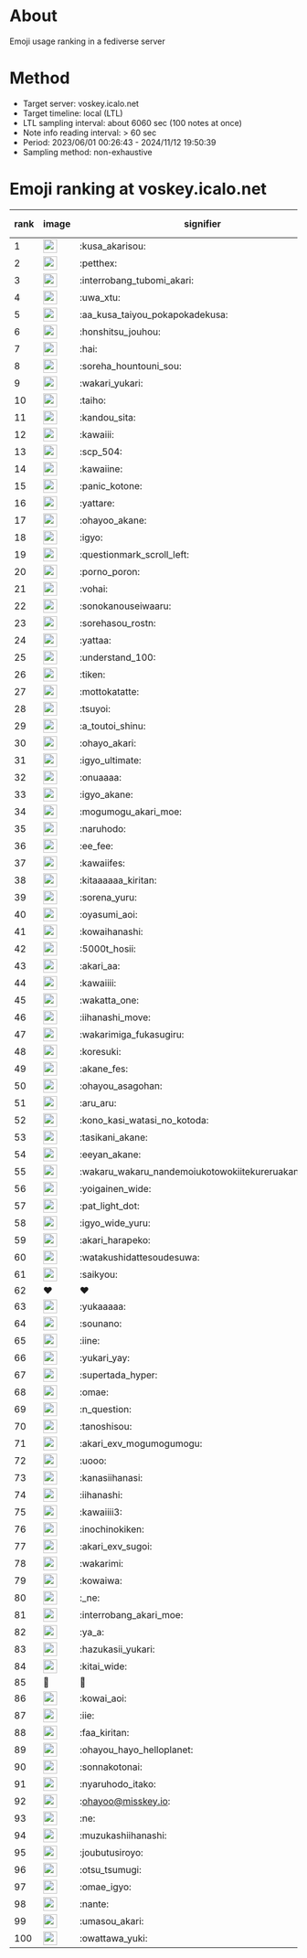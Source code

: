 # About
Emoji usage ranking in a fediverse server

# Method
- Target server: voskey.icalo.net
- Target timeline: local (LTL)
- LTL sampling interval: about 6060 sec (100 notes at once)
- Note info reading interval: > 60 sec
- Period: 2023/06/01 00:26:43 - 2024/11/12 19:50:39 
- Sampling method: non-exhaustive

# Emoji ranking at voskey.icalo.net

|rank|image|signifier|type|frequency score|
|----|----|----|----|----|
|1|<img height="24" src="https://voskey.icalo.net/emoji/kusa_akarisou.webp">|:kusa_akarisou:|custom|34295|
|2|<img height="24" src="https://voskey.icalo.net/emoji/petthex.webp">|:petthex:|custom|26898|
|3|<img height="24" src="https://voskey.icalo.net/emoji/interrobang_tubomi_akari.webp">|:interrobang_tubomi_akari:|custom|14079|
|4|<img height="24" src="https://voskey.icalo.net/emoji/uwa_xtu.webp">|:uwa_xtu:|custom|12438|
|5|<img height="24" src="https://voskey.icalo.net/emoji/aa_kusa_taiyou_pokapokadekusa.webp">|:aa_kusa_taiyou_pokapokadekusa:|custom|11053|
|6|<img height="24" src="https://voskey.icalo.net/emoji/honshitsu_jouhou.webp">|:honshitsu_jouhou:|custom|9985|
|7|<img height="24" src="https://voskey.icalo.net/emoji/hai.webp">|:hai:|custom|8500|
|8|<img height="24" src="https://voskey.icalo.net/emoji/soreha_hountouni_sou.webp">|:soreha_hountouni_sou:|custom|7380|
|9|<img height="24" src="https://voskey.icalo.net/emoji/wakari_yukari.webp">|:wakari_yukari:|custom|7097|
|10|<img height="24" src="https://voskey.icalo.net/emoji/taiho.webp">|:taiho:|custom|6915|
|11|<img height="24" src="https://voskey.icalo.net/emoji/kandou_sita.webp">|:kandou_sita:|custom|6686|
|12|<img height="24" src="https://voskey.icalo.net/emoji/kawaiii.webp">|:kawaiii:|custom|6501|
|13|<img height="24" src="https://voskey.icalo.net/emoji/scp_504.webp">|:scp_504:|custom|5953|
|14|<img height="24" src="https://voskey.icalo.net/emoji/kawaiine.webp">|:kawaiine:|custom|5890|
|15|<img height="24" src="https://voskey.icalo.net/emoji/panic_kotone.webp">|:panic_kotone:|custom|5176|
|16|<img height="24" src="https://voskey.icalo.net/emoji/yattare.webp">|:yattare:|custom|4874|
|17|<img height="24" src="https://voskey.icalo.net/emoji/ohayoo_akane.webp">|:ohayoo_akane:|custom|4807|
|18|<img height="24" src="https://voskey.icalo.net/emoji/igyo.webp">|:igyo:|custom|4804|
|19|<img height="24" src="https://voskey.icalo.net/emoji/questionmark_scroll_left.webp">|:questionmark_scroll_left:|custom|4713|
|20|<img height="24" src="https://voskey.icalo.net/emoji/porno_poron.webp">|:porno_poron:|custom|4521|
|21|<img height="24" src="https://voskey.icalo.net/emoji/vohai.webp">|:vohai:|custom|4354|
|22|<img height="24" src="https://voskey.icalo.net/emoji/sonokanouseiwaaru.webp">|:sonokanouseiwaaru:|custom|4332|
|23|<img height="24" src="https://voskey.icalo.net/emoji/sorehasou_rostn.webp">|:sorehasou_rostn:|custom|4281|
|24|<img height="24" src="https://voskey.icalo.net/emoji/yattaa.webp">|:yattaa:|custom|4015|
|25|<img height="24" src="https://voskey.icalo.net/emoji/understand_100.webp">|:understand_100:|custom|3780|
|26|<img height="24" src="https://voskey.icalo.net/emoji/tiken.webp">|:tiken:|custom|3756|
|27|<img height="24" src="https://voskey.icalo.net/emoji/mottokatatte.webp">|:mottokatatte:|custom|3717|
|28|<img height="24" src="https://voskey.icalo.net/emoji/tsuyoi.webp">|:tsuyoi:|custom|3673|
|29|<img height="24" src="https://voskey.icalo.net/emoji/a_toutoi_shinu.webp">|:a_toutoi_shinu:|custom|3525|
|30|<img height="24" src="https://voskey.icalo.net/emoji/ohayo_akari.webp">|:ohayo_akari:|custom|3376|
|31|<img height="24" src="https://voskey.icalo.net/emoji/igyo_ultimate.webp">|:igyo_ultimate:|custom|3259|
|32|<img height="24" src="https://voskey.icalo.net/emoji/onuaaaa.webp">|:onuaaaa:|custom|3237|
|33|<img height="24" src="https://voskey.icalo.net/emoji/igyo_akane.webp">|:igyo_akane:|custom|3053|
|34|<img height="24" src="https://voskey.icalo.net/emoji/mogumogu_akari_moe.webp">|:mogumogu_akari_moe:|custom|3005|
|35|<img height="24" src="https://voskey.icalo.net/emoji/naruhodo.webp">|:naruhodo:|custom|2985|
|36|<img height="24" src="https://voskey.icalo.net/emoji/ee_fee.webp">|:ee_fee:|custom|2946|
|37|<img height="24" src="https://voskey.icalo.net/emoji/kawaiifes.webp">|:kawaiifes:|custom|2897|
|38|<img height="24" src="https://voskey.icalo.net/emoji/kitaaaaaa_kiritan.webp">|:kitaaaaaa_kiritan:|custom|2857|
|39|<img height="24" src="https://voskey.icalo.net/emoji/sorena_yuru.webp">|:sorena_yuru:|custom|2842|
|40|<img height="24" src="https://voskey.icalo.net/emoji/oyasumi_aoi.webp">|:oyasumi_aoi:|custom|2810|
|41|<img height="24" src="https://voskey.icalo.net/emoji/kowaihanashi.webp">|:kowaihanashi:|custom|2797|
|42|<img height="24" src="https://voskey.icalo.net/emoji/5000t_hosii.webp">|:5000t_hosii:|custom|2606|
|43|<img height="24" src="https://voskey.icalo.net/emoji/akari_aa.webp">|:akari_aa:|custom|2589|
|44|<img height="24" src="https://voskey.icalo.net/emoji/kawaiiii.webp">|:kawaiiii:|custom|2584|
|45|<img height="24" src="https://voskey.icalo.net/emoji/wakatta_one.webp">|:wakatta_one:|custom|2513|
|46|<img height="24" src="https://voskey.icalo.net/emoji/iihanashi_move.webp">|:iihanashi_move:|custom|2512|
|47|<img height="24" src="https://voskey.icalo.net/emoji/wakarimiga_fukasugiru.webp">|:wakarimiga_fukasugiru:|custom|2485|
|48|<img height="24" src="https://voskey.icalo.net/emoji/koresuki.webp">|:koresuki:|custom|2453|
|49|<img height="24" src="https://voskey.icalo.net/emoji/akane_fes.webp">|:akane_fes:|custom|2433|
|50|<img height="24" src="https://voskey.icalo.net/emoji/ohayou_asagohan.webp">|:ohayou_asagohan:|custom|2431|
|51|<img height="24" src="https://voskey.icalo.net/emoji/aru_aru.webp">|:aru_aru:|custom|2421|
|52|<img height="24" src="https://voskey.icalo.net/emoji/kono_kasi_watasi_no_kotoda.webp">|:kono_kasi_watasi_no_kotoda:|custom|2363|
|53|<img height="24" src="https://voskey.icalo.net/emoji/tasikani_akane.webp">|:tasikani_akane:|custom|2344|
|54|<img height="24" src="https://voskey.icalo.net/emoji/eeyan_akane.webp">|:eeyan_akane:|custom|2323|
|55|<img height="24" src="https://voskey.icalo.net/emoji/wakaru_wakaru_nandemoiukotowokiitekureruakanetyan.webp">|:wakaru_wakaru_nandemoiukotowokiitekureruakanetyan:|custom|2244|
|56|<img height="24" src="https://voskey.icalo.net/emoji/yoigainen_wide.webp">|:yoigainen_wide:|custom|2232|
|57|<img height="24" src="https://voskey.icalo.net/emoji/pat_light_dot.webp">|:pat_light_dot:|custom|2230|
|58|<img height="24" src="https://voskey.icalo.net/emoji/igyo_wide_yuru.webp">|:igyo_wide_yuru:|custom|2209|
|59|<img height="24" src="https://voskey.icalo.net/emoji/akari_harapeko.webp">|:akari_harapeko:|custom|2203|
|60|<img height="24" src="https://voskey.icalo.net/emoji/watakushidattesoudesuwa.webp">|:watakushidattesoudesuwa:|custom|2183|
|61|<img height="24" src="https://voskey.icalo.net/emoji/saikyou.webp">|:saikyou:|custom|2150|
|62|❤|❤|unicode|2140|
|63|<img height="24" src="https://voskey.icalo.net/emoji/yukaaaaa.webp">|:yukaaaaa:|custom|2031|
|64|<img height="24" src="https://voskey.icalo.net/emoji/sounano.webp">|:sounano:|custom|2025|
|65|<img height="24" src="https://voskey.icalo.net/emoji/iine.webp">|:iine:|custom|1951|
|66|<img height="24" src="https://voskey.icalo.net/emoji/yukari_yay.webp">|:yukari_yay:|custom|1908|
|67|<img height="24" src="https://voskey.icalo.net/emoji/supertada_hyper.webp">|:supertada_hyper:|custom|1897|
|68|<img height="24" src="https://voskey.icalo.net/emoji/omae.webp">|:omae:|custom|1870|
|69|<img height="24" src="https://voskey.icalo.net/emoji/n_question.webp">|:n_question:|custom|1868|
|70|<img height="24" src="https://voskey.icalo.net/emoji/tanoshisou.webp">|:tanoshisou:|custom|1831|
|71|<img height="24" src="https://voskey.icalo.net/emoji/akari_exv_mogumogumogu.webp">|:akari_exv_mogumogumogu:|custom|1822|
|72|<img height="24" src="https://voskey.icalo.net/emoji/uooo.webp">|:uooo:|custom|1816|
|73|<img height="24" src="https://voskey.icalo.net/emoji/kanasiihanasi.webp">|:kanasiihanasi:|custom|1748|
|74|<img height="24" src="https://voskey.icalo.net/emoji/iihanashi.webp">|:iihanashi:|custom|1703|
|75|<img height="24" src="https://voskey.icalo.net/emoji/kawaiiii3.webp">|:kawaiiii3:|custom|1693|
|76|<img height="24" src="https://voskey.icalo.net/emoji/inochinokiken.webp">|:inochinokiken:|custom|1688|
|77|<img height="24" src="https://voskey.icalo.net/emoji/akari_exv_sugoi.webp">|:akari_exv_sugoi:|custom|1666|
|78|<img height="24" src="https://voskey.icalo.net/emoji/wakarimi.webp">|:wakarimi:|custom|1655|
|79|<img height="24" src="https://voskey.icalo.net/emoji/kowaiwa.webp">|:kowaiwa:|custom|1652|
|80|<img height="24" src="https://voskey.icalo.net/emoji/_ne.webp">|:_ne:|custom|1638|
|81|<img height="24" src="https://voskey.icalo.net/emoji/interrobang_akari_moe.webp">|:interrobang_akari_moe:|custom|1621|
|82|<img height="24" src="https://voskey.icalo.net/emoji/ya_a.webp">|:ya_a:|custom|1598|
|83|<img height="24" src="https://voskey.icalo.net/emoji/hazukasii_yukari.webp">|:hazukasii_yukari:|custom|1594|
|84|<img height="24" src="https://voskey.icalo.net/emoji/kitai_wide.webp">|:kitai_wide:|custom|1588|
|85|🤔|🤔|unicode|1573|
|86|<img height="24" src="https://voskey.icalo.net/emoji/kowai_aoi.webp">|:kowai_aoi:|custom|1563|
|87|<img height="24" src="https://voskey.icalo.net/emoji/iie.webp">|:iie:|custom|1549|
|88|<img height="24" src="https://voskey.icalo.net/emoji/faa_kiritan.webp">|:faa_kiritan:|custom|1546|
|89|<img height="24" src="https://voskey.icalo.net/emoji/ohayou_hayo_helloplanet.webp">|:ohayou_hayo_helloplanet:|custom|1519|
|90|<img height="24" src="https://voskey.icalo.net/emoji/sonnakotonai.webp">|:sonnakotonai:|custom|1488|
|91|<img height="24" src="https://voskey.icalo.net/emoji/nyaruhodo_itako.webp">|:nyaruhodo_itako:|custom|1485|
|92|<img height="24" src="https://voskey.icalo.net/emoji/ohayoo.webp">|:ohayoo@misskey.io:|custom|1454|
|93|<img height="24" src="https://voskey.icalo.net/emoji/ne.webp">|:ne:|custom|1441|
|94|<img height="24" src="https://voskey.icalo.net/emoji/muzukashiihanashi.webp">|:muzukashiihanashi:|custom|1432|
|95|<img height="24" src="https://voskey.icalo.net/emoji/joubutusiroyo.webp">|:joubutusiroyo:|custom|1423|
|96|<img height="24" src="https://voskey.icalo.net/emoji/otsu_tsumugi.webp">|:otsu_tsumugi:|custom|1390|
|97|<img height="24" src="https://voskey.icalo.net/emoji/omae_igyo.webp">|:omae_igyo:|custom|1355|
|98|<img height="24" src="https://voskey.icalo.net/emoji/nante.webp">|:nante:|custom|1334|
|99|<img height="24" src="https://voskey.icalo.net/emoji/umasou_akari.webp">|:umasou_akari:|custom|1322|
|100|<img height="24" src="https://voskey.icalo.net/emoji/owattawa_yuki.webp">|:owattawa_yuki:|custom|1273|
